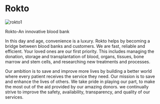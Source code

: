 # Rokto

![rokto1](https://user-images.githubusercontent.com/31840271/172211257-fde54061-a504-42b0-a8ab-f5eba4a12514.PNG)

Rokto-An innovative blood bank

In this day and age, convenience is a luxury.
Rokto helps by becoming a bridge between blood banks and customers.
 We are fast, reliable and efficient. Your loved ones are our first priority. This includes managing the donation, storage and transplantation of blood, organs, tissues, bone marrow and stem cells, and researching new treatments and processes.

Our ambition is to save and improve more lives by building a better world where every patient receives the service they need. Our mission is to save and enhance the lives of others. We take pride in playing our part, to make the most out of the aid provided by our amazing donors. we continually strive to improve the safety, availability, transparency, and quality of our services.
